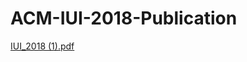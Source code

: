 # ACM-IUI-2018-Publication

[IUI_2018 (1).pdf](https://github.com/abhilashbmenon/ACM-IUI-2018-Publication/files/1628772/IUI_2018.1.pdf)
